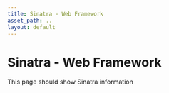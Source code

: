 ```yaml
---
title: Sinatra - Web Framework
asset_path: ..
layout: default
---
```



# Sinatra - Web Framework

This page should show Sinatra information